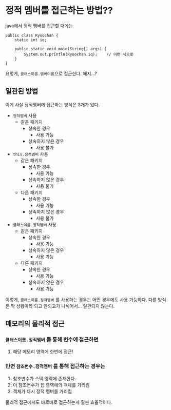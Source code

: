 # 정적 멤버를 접근하는 방법??

java에서 정적 맴버를 접근할 때에는

```
public class Ryoochan {
    static int iq;
    
    public static void main(String[] args) {
        System.out.println(Ryoochan.iq);    // 이런 식으로
    }
}
```

요렇게, `클래스이름.멤버이름`으로 접근한다.
왜지...?

## 일관된 방법

이게 사실 정적멤버에 접근하는 방식은 3개가 있다.

* `정적멤버` 사용
    * 같은 패키지
        * 상속한 경우
            * 사용 가능
        * 상속하지 않은 경우
            * 사용 불가
* `this.정적멤버` 사용
    * 같은 패키지
        * 상속한 경우
            * 사용 가능
        * 상속하지 않은 경우
            * 사용 불가
    * 다른 패키지
        * 상속한 경우
            * 사용 가능
        * 상속하지 않은 경우
            * 사용 불가
* `클래스이름.정적멤버` 사용
    * 같은 패키지
        * 상속한 경우
            * 사용 가능
        * 상속하지 않은 경우
            * 사용 가능
    * 다른 패키지
        * 상속한 경우
            * 사용 가능
        * 상속하지 않은 경우
            * 사용 가능

이렇게, `클래스이름.정적멤버` 를 사용하는 경우는 어떤 경우에도 사용 가능하다.
다른 방식은 막 상황따라 되고 안되고가 나뉘어서... 일관되지 않는다.

## 메모리의 물리적 접근

### `클래스이름.정적멤버` 를 통해 변수에 접근하면

1. 해당 메모리 영역에 한번에 접근!

### 반면 `참조변수.정적멤버` 를 통해 접근하는 경우는

1. 참조변수가 스택 영역에 존재한다.
2. 이 참조변수가 힙 영역에의 객체를 가리킴
3. 객체가 다시 정적 멤버를 가리킴

물리적 접근에서도 바로바로 접근하는게 훨씬 효율적이다.
